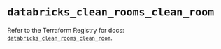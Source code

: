 # `databricks_clean_rooms_clean_room`

Refer to the Terraform Registry for docs: [`databricks_clean_rooms_clean_room`](https://registry.terraform.io/providers/databricks/databricks/1.85.0/docs/resources/clean_rooms_clean_room).
